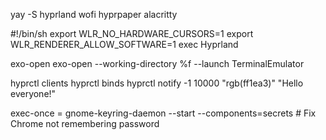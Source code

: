 yay -S hyprland wofi hyprpaper alacritty

#!/bin/sh
export WLR_NO_HARDWARE_CURSORS=1
export WLR_RENDERER_ALLOW_SOFTWARE=1
exec Hyprland


exo-open
exo-open --working-directory %f --launch TerminalEmulator

hyprctl clients
hyprctl binds
hyprctl notify -1 10000 "rgb(ff1ea3)" "Hello everyone!"


exec-once = gnome-keyring-daemon --start --components=secrets # Fix Chrome not remembering password
